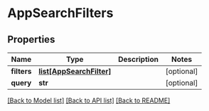 # AppSearchFilters

## Properties
Name | Type | Description | Notes
------------ | ------------- | ------------- | -------------
**filters** | [**list[AppSearchFilter]**](AppSearchFilter.md) |  | [optional] 
**query** | **str** |  | [optional] 

[[Back to Model list]](../README.md#documentation-for-models) [[Back to API list]](../README.md#documentation-for-api-endpoints) [[Back to README]](../README.md)


